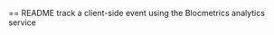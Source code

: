== README
 track a client-side event using the Blocmetrics analytics service

<script>
var blocmetrics_track = function( what, who, where ){
  var _bm_event = {
    what: what,
    who: who,
    where: where
  }
var _bm_request = new XMLHttpRequest();
_bm_request.open("POST", "http://blocmetrics.com/events.json", true);
_bm_request.setRequestHeader('Content-Type', 'application/json');
_bm_request.onreadystatechange = function() {
  // this function runs when the Ajax request changes state.
  // https://developer.mozilla.org/en-US/docs/Web/API/XMLHttpRequest
};
_bm_request.send(JSON.stringify(_bm_event));
}
</script>

<script>
  blocmetrics_track("loaded page", "guest", window.location);
</script>
